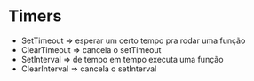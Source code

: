 # Timers 

- SetTimeout => esperar um certo tempo pra rodar uma função
- ClearTimeout => cancela o setTimeout
- SetInterval => de tempo em tempo executa uma função
- ClearInterval => cancela o setInterval 